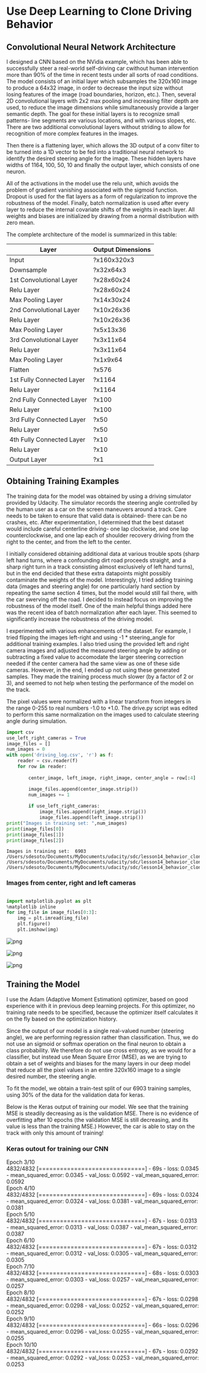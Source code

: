 
# Use Deep Learning to Clone Driving Behavior

## Convolutional Neural Network Architecture

I designed a CNN based on the NVidia example, which has been able to successfully steer a real-world self-driving car cwithout human intervention more than 90% of the time in recent tests under all sorts of road conditions. The model consists of an initial layer which subsamples the 320x160 image to produce a 64x32 image, in order to decrease the input size without losing features of the image (road boundaries, horizon, etc.). Then, several 2D convolutional layers with 2x2 max pooling and increasing filter depth are used, to reduce the image dimensions while simultaneously provide a larger semantic depth. The goal for these initial layers is to recognize small patterns- line segments are various locations, and with various slopes, etc.  There are two additional convolutional layers without striding to allow for recognition of more complex features in the images. 

Then there is a flattening layer, which allows the 3D output of a conv filter to be turned into a 1D vector to be fed into a traditional neural network to identify the desired steering angle for the image. These hidden layers have widths of 1164, 100, 50, 10 and finally the output layer, which consists of one neuron.

All of the activations in the model use the relu unit, which avoids the problem of gradient vanishing associated with the sigmoid function. Dropout is used for the flat layers as a form of regularization to improve the robustness of the model. Finally, batch normalization is used after every layer to reduce the internal covariate shifts of the weights in each layer. All weights and biases are initialized by drawing from a normal distribution with zero mean.

The complete architecture of the model is summarized in this table:



|Layer                     |Output Dimensions    | 
|--------------------------|---------------------|
|Input                     | ?x160x320x3         |
|Downsample                | ?x32x64x3           |
|1st Convolutional Layer   | ?x28x60x24          |
|    Relu Layer            | ?x28x60x24          |
|    Max Pooling Layer     | ?x14x30x24          |
|2nd Convolutional Layer   | ?x10x26x36          | 
|    Relu Layer            | ?x10x26x36          |
|    Max Pooling Layer     | ?x5x13x36           |
|3rd Convolutional Layer   | ?x3x11x64           |
|    Relu Layer            | ?x3x11x64           |
|    Max Pooling Layer     | ?x1x9x64            |
|Flatten                   | ?x576               |
|1st Fully Connected Layer | ?x1164              |
|    Relu Layer            | ?x1164              |
|2nd Fully Connected Layer | ?x100               |
|    Relu Layer            | ?x100               |
|3rd Fully Connected Layer | ?x50                |
|    Relu Layer            | ?x50                |
|4th Fully Connected Layer | ?x10                |
|    Relu Layer            | ?x10                |
|Output Layer              | ?x1                 | 

## Obtaining Training Examples

The training data for the model was obtained by using a driving simulator provided by Udacity. The simulator records the steering angle controlled by the human user as a car on the screen maneuvers around a track. Care needs to be taken to ensure that valid data is obtained- there can be no crashes, etc. After experimentation, I determined that the best dataset would include careful centerline driving- one lap clockwise, and one lap counterclockwise, and one lap each of shoulder recovery driving from the right to the center, and from the left to the center. 

I initially considered obtaining additional data at various trouble spots (sharp left hand turns, where a confounding dirt road proceeds straight, and a sharp right turn in a track consisting almost exclusively of left hand turns), but in the end decided that these extra datapoints might possibly contaminate the weights of the model. Interestingly, I tried adding training data (images and steering angle) for one particularly hard section by repeating the same section 4 times, but the model would still fail there, with the car swerving off the road. I decided to instead focus on improving the robustness of the model itself. One of the main helpful things added here was the recent idea of batch normalization after each layer. This seemed to significantly increase the robustness of the driving model.

I experimented with various enhancements of the dataset. For example, I tried flipping the images left-right and using -1 * steering_angle for additional training examples. I also tried using the provided left and right camera images and adjusted the measured steering angle by adding or subtracting a fixed value to accomodate the larger steering correction needed if the center camera had the same view as one of these side cameras. However, in the end, I ended up not using these generated samples. They made the training process much slower (by a factor of 2 or 3), and seemed to not help when testing the performance of the model on the track.

The pixel values were normalized with a linear transform from integers in the range 0-255 to real numbers -1.0 to +1.0. The drive.py script was edited to perform this same normalization on the images used to calculate steering angle during simulation.


```python
import csv
use_left_right_cameras = True
image_files = []
num_images = 0
with open('driving_log.csv', 'r') as f:
    reader = csv.reader(f)
    for row in reader:
        
        center_image, left_image, right_image, center_angle = row[:4]

        image_files.append(center_image.strip())
        num_images += 1
            
        if use_left_right_cameras:
            image_files.append(right_image.strip())
            image_files.append(left_image.strip())
print("Images in training set: ",num_images)
print(image_files[0])
print(image_files[1])
print(image_files[2])
```

    Images in training set:  6903
    /Users/sdesoto/Documents/MyDocuments/udacity/sdc/lesson14_behavior_cloning/IMG/center_2016_12_06_14_40_41_448.jpg
    /Users/sdesoto/Documents/MyDocuments/udacity/sdc/lesson14_behavior_cloning/IMG/right_2016_12_06_14_40_41_448.jpg
    /Users/sdesoto/Documents/MyDocuments/udacity/sdc/lesson14_behavior_cloning/IMG/left_2016_12_06_14_40_41_448.jpg
     


### Images from center, right and left cameras


```python

import matplotlib.pyplot as plt
%matplotlib inline
for img_file in image_files[0:3]:
    img = plt.imread(img_file)
    plt.figure()
    plt.imshow(img)
```


![png](output_6_0.png)



![png](output_6_1.png)



![png](output_6_2.png)


## Training the Model

I use the Adam (Adaptive Moment Estimation) optimizer, based on good experience with it in previous deep learning projects. For this optimizer, no training rate needs to be specified, because the optimizer itself calculates it on the fly based on the optimization history. 

Since the output of our model is a single real-valued number (steering angle), we are performing regression rather than classification. Thus, we do not use an sigmoid or softmax operation on the final neuron to obtain a class probability. We therefore do not use cross entropy, as we would for a classifier, but instead use Mean Square Error (MSE), as we are trying to obtain a set of weights and biases for the many layers in our deep model that reduce all the pixel values in an entire 320x160 image to a single desired number, the steering angle.

To fit the model, we obtain a train-test split of our 6903 training samples, using 30% of the data for the validation
data for keras. 

Below is the Keras output of training our model. We see that the training MSE is steadily decreasing as is the validation MSE. There is no evidence of overfitting after 10 epochs (the validation MSE is still decreasing, and its value is less than the training MSE.) However, the car is able to stay on the track with only this amount of training!

### Keras outout for training our CNN 

Epoch 3/10  
4832/4832 [==============================] - 69s - loss: 0.0345 - mean_squared_error: 0.0345 - val_loss: 0.0592 - val_mean_squared_error: 0.0592  
Epoch 4/10  
4832/4832 [==============================] - 69s - loss: 0.0324 - mean_squared_error: 0.0324 - val_loss: 0.0381 - val_mean_squared_error: 0.0381  
Epoch 5/10  
4832/4832 [==============================] - 67s - loss: 0.0313 - mean_squared_error: 0.0313 - val_loss: 0.0387 - val_mean_squared_error: 0.0387  
Epoch 6/10  
4832/4832 [==============================] - 67s - loss: 0.0312 - mean_squared_error: 0.0312 - val_loss: 0.0305 - val_mean_squared_error: 0.0305  
Epoch 7/10  
4832/4832 [==============================] - 68s - loss: 0.0303 - mean_squared_error: 0.0303 - val_loss: 0.0257 - val_mean_squared_error: 0.0257  
Epoch 8/10  
4832/4832 [==============================] - 67s - loss: 0.0298 - mean_squared_error: 0.0298 - val_loss: 0.0252 - val_mean_squared_error: 0.0252  
Epoch 9/10  
4832/4832 [==============================] - 66s - loss: 0.0296 - mean_squared_error: 0.0296 - val_loss: 0.0255 - val_mean_squared_error: 0.0255  
Epoch 10/10  
4832/4832 [==============================] - 67s - loss: 0.0292 - mean_squared_error: 0.0292 - val_loss: 0.0253 - val_mean_squared_error: 0.0253  


```python

```
